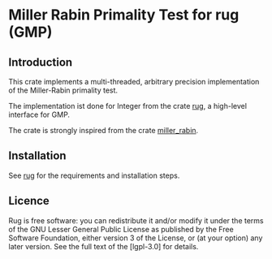 # Miller Rabin Primality Test for rug (GMP)

## Introduction

This crate implements a multi-threaded, arbitrary precision implementation of the Miller-Rabin primality test.

The implementation ist done for Integer from the crate [rug](https://crates.io/crates/rug), a high-level interface for GMP.

The crate is strongly inspired from the crate [miller_rabin](https://crates.io/crates/miller_rabin).

## Installation

See [rug](https://crates.io/crates/rug) for the requirements and installation steps.

## Licence

Rug is free software: you can redistribute it and/or modify it under the terms 
of the GNU Lesser General Public License as published by the Free Software
Foundation, either version 3 of the License, or (at your option) any later
version. See the full text of the [lgpl-3.0] for details.

